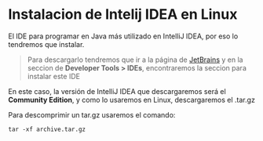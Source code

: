 # Instalacion de Intelij IDEA en Linux

El IDE para programar en Java más utilizado en IntelliJ IDEA, por eso lo tendremos que instalar.

> Para descargarlo tendremos que ir a la página de [JetBrains](https://www.jetbrains.com/ "JetBrains") y en la seccion de **Developer Tools > IDEs**, encontraremos la seccion para instalar este IDE

En este caso, la versión de IntelliJ IDEA que descargaremos será el **Community Edition**, y como lo usaremos en Linux, descargaremos el .tar.gz

Para descomprimir un tar.gz usaremos el comando:

```
tar -xf archive.tar.gz
```

